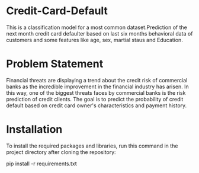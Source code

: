 # Credit-Card-Default

This is a classification model for a most common dataset.Prediction of the next month credit card defaulter based on last six months behavioral data of customers and some features like age, sex, martial staus and Education.

# Problem Statement
Financial threats are displaying a trend about the credit risk of commercial banks as the incredible improvement in the financial industry has arisen. In this way, one of the biggest threats faces by commercial banks is the risk prediction of credit clients. The goal is to predict the probability of credit default based on credit card owner's characteristics and payment history.

# Installation
To install the required packages and libraries, run this command in the project directory after cloning the repository:

pip install -r requirements.txt

